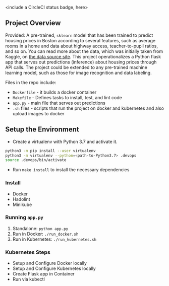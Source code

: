 <include a CircleCI status badge, here>

## Project Overview

Provided: A pre-trained, `sklearn` model that has been trained to predict housing prices in Boston according to several features, such as average rooms in a home and data about highway access, teacher-to-pupil ratios, and so on. You can read more about the data, which was initially taken from Kaggle, on [the data source site](https://www.kaggle.com/c/boston-housing). This project operationalizes a Python flask app that serves out predictions (inference) about housing prices through API calls. The project could be extended to any pre-trained machine learning model, such as those for image recognition and data labeling.

Files in the repo include:
* `Dockerfile` - it builds a docker container
* `Makefile` - Defines tasks to install, test, and lint code
* `app.py` - main file that serves out predictions
* `.sh` files - scripts that run the project on docker and kubernetes and also upload images to docker

## Setup the Environment

* Create a virtualenv with Python 3.7 and activate it.
```bash
python3 -m pip install --user virtualenv
python3 -m virtualenv --python=<path-to-Python3.7> .devops
source .devops/bin/activate
```
* Run `make install` to install the necessary dependencies

### Install
* Docker
* Hadolint
* Minikube

### Running `app.py`

1. Standalone:  `python app.py`
2. Run in Docker:  `./run_docker.sh`
3. Run in Kubernetes:  `./run_kubernetes.sh`

### Kubernetes Steps

* Setup and Configure Docker locally
* Setup and Configure Kubernetes locally
* Create Flask app in Container
* Run via kubectl
